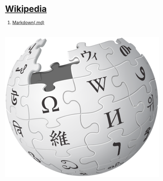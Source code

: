 # [Wikipedia](https://habr.com/)

1. [Markdown(.md)](https://ru.wikipedia.org/wiki/Markdown)

#
![WikipediA logo](https://github.com/MyLibh/Gists/blob/AddLogos/Logos/WikipediA.png?raw=true)
